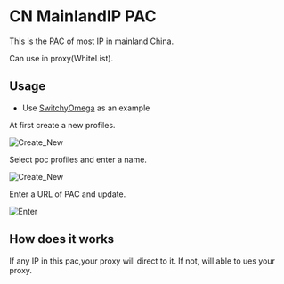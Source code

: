 # CN MainlandIP PAC

This is the PAC of most IP in mainland China.

Can use in proxy(WhiteList).


## Usage
* Use [SwitchyOmega](https://github.com/FelisCatus/SwitchyOmega "悬停显示") as an example

At first create a new profiles.

![Create_New](https://s1.ax1x.com/2018/10/29/i2dOud.png "New1")

Select poc profiles and enter a name.

![Create_New](https://s1.ax1x.com/2018/10/29/i2wkuj.png "New2")

Enter a URL of PAC and update.

![Enter](https://s1.ax1x.com/2018/10/29/i2wM2F.png "New3")

## How does it works
If any IP in this pac,your proxy will direct to it.
If not, will able to ues your proxy.
